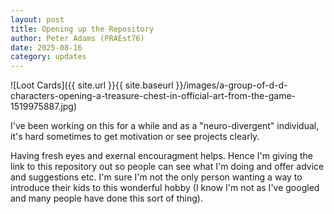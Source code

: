 ```yaml
---
layout: post
title: Opening up the Repository
author: Peter Adams (PRAEst76)
date: 2025-08-16
category: updates
---
```

![Loot Cards]({{ site.url }}{{ site.baseurl }}/images/a-group-of-d-d-characters-opening-a-treasure-chest-in-official-art-from-the-game-1519975887.jpg)

I've been working on this for a while and as a "neuro-divergent" individual, it's hard sometimes to get motivation or see projects clearly.

<!--more-->

Having fresh eyes and exernal encouragment helps. Hence I'm giving the link to this repository out so people can see what I'm doing and offer advice and suggestions etc. I'm sure I'm not the only person wanting a way to introduce their kids to this wonderful hobby (I know I'm not as I've googled and many people have done this sort of thing).
